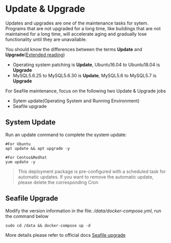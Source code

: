 # Update & Upgrade

Updates and upgrades are one of the maintenance tasks for sytem. Programs that are not upgraded for a long time, like buildings that are not maintained for a long time, will accelerate aging and gradually lose functionality until they are unavailable.

You should know the differences between the terms **Update** and **Upgrade**([Extended reading](https://support.websoft9.com/docs/faq/tech-upgrade.html#update-vs-upgrade))
- Operating system patching is **Update**, Ubuntu16.04 to Ubuntu18.04 is **Upgrade**
- MySQL5.6.25 to MySQL5.6.30 is **Update**, MySQL5.6 to MySQL5.7 is **Upgrade**

For Seafile maintenance, focus on the following two Update & Upgrade jobs

- Sytem update(Operating System and Running Environment) 
- Seafile upgrade 

## System Update

Run an update command to complete the system update:

``` shell
#For Ubuntu
apt update && apt upgrade -y

#For Centos&Redhat
yum update -y
```
> This deployment package is pre-configured with a scheduled task for automatic updates. If you want to remove the automatic update, please delete the corresponding Cron

## Seafile Upgrade

Modify the version information in the file: */data/docker-compose.yml*, run the command below

```
sudo cd /data && docker-compose up -d
```

More details please refer to official docs [Seafile upgrade](https://download.seafile.com/published/seafile-manual/deploy/deploy_with_docker.md)